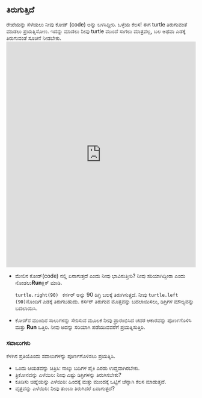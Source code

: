 ## ತಿರುಗುತ್ತಿದೆ

ರೇಖೆಯನ್ನು ಸೆಳೆಯಲು ನೀವು ಕೋಡ್ (code) ಅನ್ನು ಬಳಸಿದ್ದೀರಿ. ಒಳ್ಳೆಯ ಕೆಲಸ! ಈಗ turtle ತಿರುಗುವಂತೆ ಮಾಡಲು ಪ್ರಯತ್ನಿಸೋಣ. ಇದನ್ನು ಮಾಡಲು ನೀವು turtle ಮುಂದೆ ಸಾಗಲು ಮಾತ್ರವಲ್ಲ, ಬಲ ಅಥವಾ ಎಡಕ್ಕೆ ತಿರುಗುವಂತೆ ಸೂಚನೆ ನೀಡಬೇಕು. <iframe src="https://trinket.io/embed/python/88c91b8dfb" width="100%" height="600" frameborder="0" marginwidth="0" marginheight="0" allowfullscreen></iframe> 

- ಮೇಲಿನ ಕೋಡ್‌(code) ನಲ್ಲಿ ಏನಾಗುತ್ತದೆ ಎಂದು ನೀವು ಭಾವಿಸುತ್ತೀರಿ? ನೀವು ಸರಿಯಾಗಿದ್ದೀರಾ ಎಂದು ನೋಡಲು**Run**ಕ್ಲಿಕ್ ಮಾಡಿ.
    
    `turtle.right(90) ` ಕರ್ಸರ್ ಅನ್ನು 90 ಡಿಗ್ರಿ ಬಲಕ್ಕೆ ತಿರುಗಿಸುತ್ತದೆ. ನೀವು `turtle.left (90)`ನೊಂದಿಗೆ ಎಡಕ್ಕೆ ತಿರುಗಬಹುದು. ಕರ್ಸರ್ ತಿರುಗುವ ಮೊತ್ತವನ್ನು ಬದಲಾಯಿಸಲು, ಡಿಗ್ರಿಗಳ ಮೌಲ್ಯವನ್ನು ಬದಲಾಯಿಸಿ.

- ಕೋಡ್‌ನ ಮುಂದಿನ ಸಾಲುಗಳನ್ನು ಸೇರಿಸುವ ಮೂಲಕ ನೀವು ಪ್ರಾರಂಭಿಸಿದ ಚದರ ಆಕಾರವನ್ನು ಪೂರ್ಣಗೊಳಿಸಿ ಮತ್ತು **Run** ಒತ್ತಿರಿ. ನೀವು ಅದನ್ನು ಸರಿಯಾಗಿ ಪಡೆಯುವವರೆಗೆ ಪ್ರಯತ್ನಿಸುತ್ತಿರಿ.

### ಸವಾಲುಗಳು

ಕೆಳಗಿನ ಪ್ರತಿಯೊಂದು ಸವಾಲುಗಳನ್ನು ಪೂರ್ಣಗೊಳಿಸಲು ಪ್ರಯತ್ನಿಸಿ.

- ಒಂದು ಆಯತವನ್ನು ಚಿತ್ರಿಸಿ: ನಾಲ್ಕು ಬದಿಗಳ ಪೈಕಿ ಎರಡು ಉದ್ದವಾಗಿರಬೇಕು.
- ತ್ರಿಕೋನವನ್ನು ಎಳೆಯಿರಿ: ನೀವು ಎಷ್ಟು ಡಿಗ್ರಿಗಳನ್ನು ತಿರುಗಿಸಬೇಕು?
- ಕೂಡಿಸು ಚಿಹ್ನೆಯನ್ನು ಎಳೆಯಿರಿ: ಹಿಂದಕ್ಕೆ ಮತ್ತು ಮುಂದಕ್ಕೆ ಒಟ್ಟಿಗೆ ಚೆನ್ನಾಗಿ ಕೆಲಸ ಮಾಡುತ್ತದೆ.
- ವೃತ್ತವನ್ನು ಎಳೆಯಿರಿ: ನೀವು ತುಂಬಾ ತಿರುಗಿದರೆ ಏನಾಗುತ್ತದೆ?